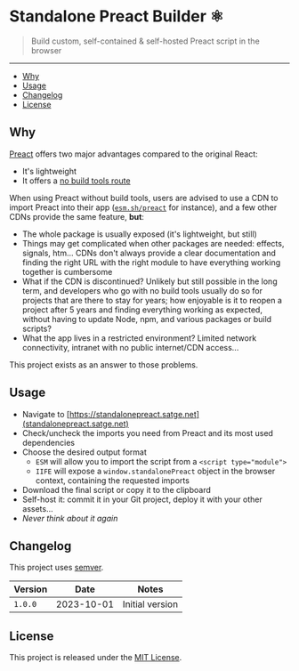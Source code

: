 # Standalone Preact Builder ⚛️

> Build custom, self-contained & self-hosted Preact script in the browser

---

* [Why](#why)
* [Usage](#usage)
* [Changelog](#changelog)
* [License](#license)

## Why

[Preact](https://preactjs.com) offers two major advantages compared to the original React:
- It's lightweight
- It offers a [no build tools route](https://preactjs.com/guide/v10/getting-started#no-build-tools-route)

When using Preact without build tools, users are advised to use a CDN to import Preact into their app ([`esm.sh/preact`](https://esm.sh/preact) for instance), and a few other CDNs provide the same feature, **but**:
- The whole package is usually exposed (it's lightweight, but still)
- Things may get complicated when other packages are needed: effects, signals, htm... CDNs don't always provide a clear documentation and finding the right URL with the right module to have everything working together is cumbersome
- What if the CDN is discontinued? Unlikely but still possible in the long term, and developers who go with no build tools usually do so for projects that are there to stay for years; how enjoyable is it to reopen a project after 5 years and finding everything working as expected, without having to update Node, npm, and various packages or build scripts?
- What the app lives in a restricted environment? Limited network connectivity, intranet with no public internet/CDN access...

This project exists as an answer to those problems.

## Usage

- Navigate to [https://standalonepreact.satge.net](standalonepreact.satge.net)
- Check/uncheck the imports you need from Preact and its most used dependencies
- Choose the desired output format
  - `ESM` will allow you to import the script from a `<script type="module">`
  - `IIFE` will expose a `window.standalonePreact` object in the browser context, containing the requested imports
- Download the final script or copy it to the clipboard
- Self-host it: commit it in your Git project, deploy it with your other assets...
- _Never think about it again_

## Changelog

This project uses [semver](http://semver.org/).

| Version | Date | Notes |
| --- | --- | --- |
| `1.0.0` | 2023-10-01 | Initial version |

## License

This project is released under the [MIT License](license.md).